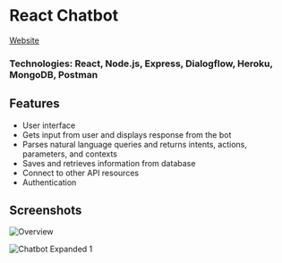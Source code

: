 # React Chatbot

[Website](https://tinyurl.com/kglbot)
### Technologies: React, Node.js, Express, Dialogflow, Heroku, MongoDB, Postman

## Features

- User interface
- Gets input from user and displays response from the bot
- Parses natural language queries and returns intents, actions, parameters, and contexts
- Saves and retrieves information from database
- Connect to other API resources
- Authentication

## Screenshots

![Overview](https://github.com/krissylegaspi/ReactChatbot/blob/main/assets/ReactChatbot1.jpg?raw=true)

![Chatbot Expanded 1](https://github.com/krissylegaspi/ReactChatbot/blob/main/assets/ReactChatbot2.jpg?raw=true)